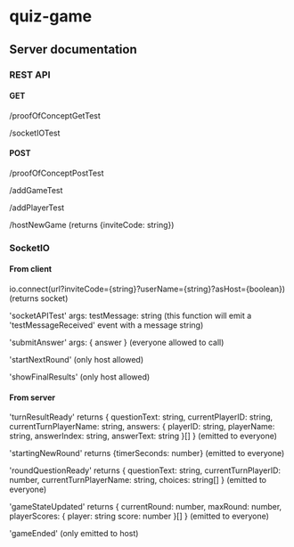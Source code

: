 # quiz-game

## Server documentation

### REST API

#### GET

/proofOfConceptGetTest

/socketIOTest

#### POST

/proofOfConceptPostTest

/addGameTest

/addPlayerTest

/hostNewGame (returns {inviteCode: string})

### SocketIO

#### From client

io.connect(url?inviteCode={string}?userName={string}?asHost={boolean}) (returns socket)

'socketAPITest' args: testMessage: string (this function will emit a 'testMessageReceived' event with a message string)

'submitAnswer' args: { answer } (everyone allowed to call)

'startNextRound' (only host allowed)

'showFinalResults' (only host allowed)

#### From server

'turnResultReady' returns {
questionText: string,
currentPlayerID: string,
currentTurnPlayerName: string,
answers: {
playerID: string,
playerName: string,
answerIndex: string,
answerText: string
}[]
} (emitted to everyone)

'startingNewRound' returns {timerSeconds: number} (emitted to everyone)

'roundQuestionReady' returns {
questionText: string,
currentTurnPlayerID: number,
currentTurnPlayerName: string,
choices: string[]
} (emitted to everyone)

'gameStateUpdated' returns {
currentRound: number,
maxRound: number,
playerScores: {
player: string
score: number
}[]
} (emitted to everyone)

'gameEnded' (only emitted to host)
